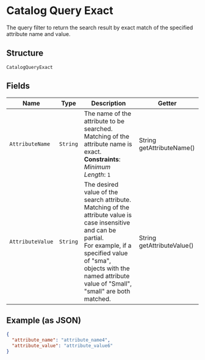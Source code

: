 
# Catalog Query Exact

The query filter to return the search result by exact match of the specified attribute name and value.

## Structure

`CatalogQueryExact`

## Fields

| Name | Type | Description | Getter |
|  --- | --- | --- | --- |
| `AttributeName` | `String` | The name of the attribute to be searched. Matching of the attribute name is exact.<br>**Constraints**: *Minimum Length*: `1` | String getAttributeName() |
| `AttributeValue` | `String` | The desired value of the search attribute. Matching of the attribute value is case insensitive and can be partial.<br>For example, if a specified value of "sma", objects with the named attribute value of "Small", "small" are both matched. | String getAttributeValue() |

## Example (as JSON)

```json
{
  "attribute_name": "attribute_name4",
  "attribute_value": "attribute_value6"
}
```

